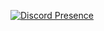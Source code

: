 [![Discord Presence](https://lanyard.cnrad.dev/api/1013505676565299352)](https://discord.com/users/1175638547496177735)
